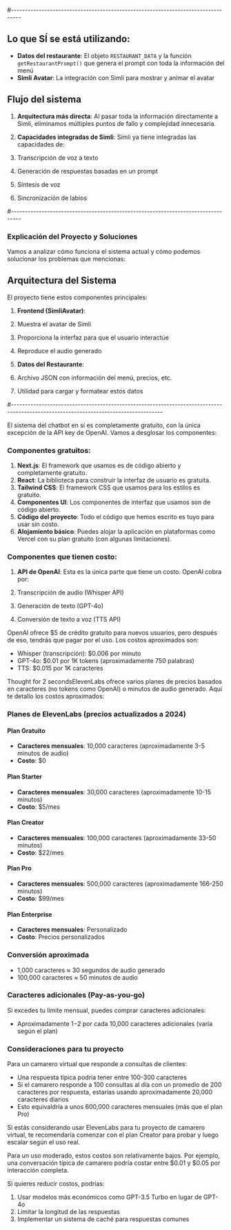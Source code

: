 #---------------------------------------------------------------------------------
## Lo que SÍ se está utilizando:

- **Datos del restaurante**: El objeto `RESTAURANT_DATA` y la función `getRestaurantPrompt()` que genera el prompt con toda la información del menú
- **Simli Avatar**: La integración con Simli para mostrar y animar el avatar


## Flujo del sistema

1. **Arquitectura más directa**: Al pasar toda la información directamente a Simli, eliminamos múltiples puntos de fallo y complejidad innecesaria.
2. **Capacidades integradas de Simli**: Simli ya tiene integradas las capacidades de:

1. Transcripción de voz a texto
2. Generación de respuestas basadas en un prompt
3. Síntesis de voz
4. Sincronización de labios

#---------------------------------------------------------------------------------
### Explicación del Proyecto y Soluciones

Vamos a analizar cómo funciona el sistema actual y cómo podemos solucionar los problemas que mencionas:

## Arquitectura del Sistema

El proyecto tiene estos componentes principales:

1. **Frontend (SimliAvatar)**:

1. Muestra el avatar de Simli
2. Proporciona la interfaz para que el usuario interactúe
3. Reproduce el audio generado

2. **Datos del Restaurante**:

1. Archivo JSON con información del menú, precios, etc.
2. Utilidad para cargar y formatear estos datos

#------------------------------------------------------------------------------------------------------------------------------------

El sistema del chatbot en sí es completamente gratuito, con la única excepción de la API key de OpenAI. Vamos a desglosar los componentes:

### Componentes gratuitos:

1. **Next.js**: El framework que usamos es de código abierto y completamente gratuito.
2. **React**: La biblioteca para construir la interfaz de usuario es gratuita.
3. **Tailwind CSS**: El framework CSS que usamos para los estilos es gratuito.
4. **Componentes UI**: Los componentes de interfaz que usamos son de código abierto.
5. **Código del proyecto**: Todo el código que hemos escrito es tuyo para usar sin costo.
6. **Alojamiento básico**: Puedes alojar la aplicación en plataformas como Vercel con su plan gratuito (con algunas limitaciones).


### Componentes que tienen costo:

1. **API de OpenAI**: Esta es la única parte que tiene un costo. OpenAI cobra por:

1. Transcripción de audio (Whisper API)
2. Generación de texto (GPT-4o)
3. Conversión de texto a voz (TTS API)

OpenAI ofrece $5 de crédito gratuito para nuevos usuarios, pero después de eso, tendrás que pagar por el uso. Los costos aproximados son:

- Whisper (transcripción): $0.006 por minuto
- GPT-4o: $0.01 por 1K tokens (aproximadamente 750 palabras)
- TTS: $0.015 por 1K caracteres

Thought for 2 secondsElevenLabs ofrece varios planes de precios basados en caracteres (no tokens como OpenAI) o minutos de audio generado. Aquí te detallo los costos aproximados:

### Planes de ElevenLabs (precios actualizados a 2024)

#### Plan Gratuito
- **Caracteres mensuales**: 10,000 caracteres (aproximadamente 3-5 minutos de audio)
- **Costo**: $0
#### Plan Starter
- **Caracteres mensuales**: 30,000 caracteres (aproximadamente 10-15 minutos)
- **Costo**: $5/mes
#### Plan Creator
- **Caracteres mensuales**: 100,000 caracteres (aproximadamente 33-50 minutos)
- **Costo**: $22/mes
#### Plan Pro
- **Caracteres mensuales**: 500,000 caracteres (aproximadamente 166-250 minutos)
- **Costo**: $99/mes
#### Plan Enterprise
- **Caracteres mensuales**: Personalizado
- **Costo**: Precios personalizados
### Conversión aproximada
- 1,000 caracteres ≈ 30 segundos de audio generado
- 100,000 caracteres ≈ 50 minutos de audio
### Caracteres adicionales (Pay-as-you-go)
Si excedes tu límite mensual, puedes comprar caracteres adicionales:
- Aproximadamente $1-$2 por cada 10,000 caracteres adicionales (varía según el plan)
### Consideraciones para tu proyecto
Para un camarero virtual que responde a consultas de clientes:
- Una respuesta típica podría tener entre 100-300 caracteres
- Si el camarero responde a 100 consultas al día con un promedio de 200 caracteres por respuesta, estarías usando aproximadamente 20,000 caracteres diarios
- Esto equivaldría a unos 600,000 caracteres mensuales (más que el plan Pro)

Si estás considerando usar ElevenLabs para tu proyecto de camarero virtual, te recomendaría comenzar con el plan Creator para probar y luego escalar según el uso real.

Para un uso moderado, estos costos son relativamente bajos. Por ejemplo, una conversación típica de camarero podría costar entre $0.01 y $0.05 por interacción completa.

Si quieres reducir costos, podrías:

1. Usar modelos más económicos como GPT-3.5 Turbo en lugar de GPT-4o
2. Limitar la longitud de las respuestas
3. Implementar un sistema de caché para respuestas comunes


